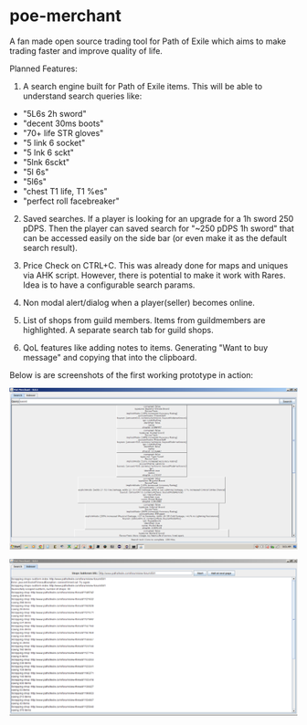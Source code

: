 # poe-merchant

A fan made open source trading tool for Path of Exile which aims to make trading faster and improve quality of life.

Planned Features:

1. A search engine built for Path of Exile items. This will be able to understand search queries like:
 - "5L6s 2h sword"
 - "decent 30ms boots"
 - "70+ life STR gloves"
 - "5 link 6 socket"
 - "5 lnk 6 sckt"
 - "5lnk 6sckt" 
 - "5l 6s"
 - "5l6s"
 - "chest T1 life, T1 %es"
 - "perfect roll facebreaker"

2. Saved searches. If a player is looking for an upgrade for a 1h sword 250 pDPS. Then the player can saved search for "~250 pDPS 1h sword" that can be accessed easily on the side bar (or even make it as the default search result).

3. Price Check on CTRL+C. This was already done for maps and uniques via AHK script. However, there is potential to make it work with Rares. Idea is to have a configurable search params.

4. Non modal alert/dialog when a player(seller) becomes online.

5. List of shops from guild members. Items from guildmembers are highlighted. A separate search tab for guild shops.

6. QoL features like adding notes to items. Generating "Want to buy message" and copying that into the clipboard.

Below is are screenshots of the first working prototype in action:

<img src="https://raw.githubusercontent.com/thirdy/poe-merchant/master/screenshot/0.0.1-2nd-screenshot-without-pagination.PNG"></img>

<img src="https://raw.githubusercontent.com/thirdy/poe-merchant/master/screenshot/0.0.1-2nd-screenshot-indexer.PNG"></img>

